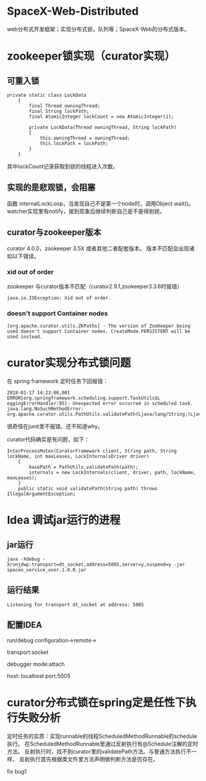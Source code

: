 # SpaceX-Web-Distributed
web分布式开发框架；实现分布式锁，队列等；SpaceX-Web的分布式版本。

# zookeeper锁实现（curator实现）
## 可重入锁
```
private static class LockData
    {
        final Thread owningThread;
        final String lockPath;
        final AtomicInteger lockCount = new AtomicInteger(1);

        private LockData(Thread owningThread, String lockPath)
        {
            this.owningThread = owningThread;
            this.lockPath = lockPath;
        }
    }
```
其中lockCount记录获取到锁的线程进入次数。
## 实现的是悲观锁，会阻塞
函数 internalLockLoop，当发现自己不是第一个node时，调用Object.wait()。
watcher实现里有notify，接到现象后继续判断自己是不是得到锁。
## curator与zookeeper版本
curator 4.0.0，zookeeper 3.5X 或者其他二者配套版本。
版本不匹配会出现诸如以下错误。

### xid out of order
zookeeper 与curator版本不匹配（curator2.9.1,zookeeper3.3.6时报错）
```
java.io.IOException: Xid out of order.
```
### doesn't support Container nodes
```
[org.apache.curator.utils.ZKPaths] - The version of ZooKeeper being used doesn't support Container nodes. CreateMode.PERSISTENT will be used instead.
```
# curator实现分布式锁问题
在 spring framework 定时任务下回报错：
```
2018-01-17 14:23:00,001 ERROR[org.springframework.scheduling.support.TaskUtils$L
oggingErrorHandler:95]- Unexpected error occurred in scheduled task.
java.lang.NoSuchMethodError: 
org.apache.curator.utils.PathUtils.validatePath(Ljava/lang/String;)Ljava/lang/String;
```
很奇怪在junit里不报错。还不知道why。

curator代码确实是有问题，如下：
```
InterProcessMutex(CuratorFramework client, String path, String lockName, int maxLeases, LockInternalsDriver driver)
    {
        basePath = PathUtils.validatePath(path);
        internals = new LockInternals(client, driver, path, lockName, maxLeases);
    }
    public static void validatePath(String path) throws IllegalArgumentException;
```
# Idea 调试jar运行的进程
## jar运行
```
java -Xdebug -Xrunjdwp:transport=dt_socket,address=5005,server=y,suspend=y -jar spacex_service_user.1.0.0.jar
```
## 运行结果
```
Listening for transport dt_socket at address: 5005
```
## 配置IDEA
run/debug configuration->remote->

transport:socket

debugger mode:attach

host: localhost port:5005
# curator分布式锁在spring定是任性下执行失败分析
定时任务的实质：实现runnable的线程ScheduledMethodRunnable的schedule执行。
在ScheduledMethodRunnable里通过反射执行有@Schedule注解的定时方法。
反射执行时，找不到curator里的validatePath方法。与普通方法执行不一样，
反射执行首先根据类文件里方法声明做判断方法是否存在。

fix bug1

